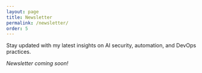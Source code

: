 ```yaml
---
layout: page
title: Newsletter
permalink: /newsletter/
order: 5
---
```


Stay updated with my latest insights on AI security, automation, and DevOps practices.

_Newsletter coming soon!_
